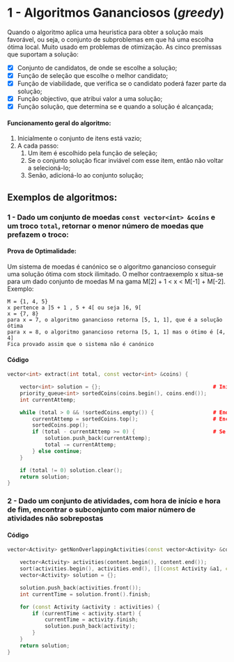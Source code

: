 # 1 - Algoritmos Gananciosos (*greedy*)

Quando o algoritmo aplica uma heuristica para obter a solução mais favorável, ou seja, o conjunto de subproblemas em que há uma escolha ótima local. Muito usado em problemas de otimização. As cinco premissas que suportam a solução: <br>

- [x] Conjunto de candidatos, de onde se escolhe a solução;
- [x] Função de seleção que escolhe o melhor candidato;
- [x] Função de viabilidade, que verifica se o candidato poderá fazer parte da solução;
- [x] Função objectivo, que atribui valor a uma solução;
- [x] Função solução, que determina se e quando a solução é alcançada;

#### Funcionamento geral do algoritmo:

1. Inicialmente o conjunto de itens está vazio;
2. A cada passo:
   1. Um item é escolhido pela função de seleção;
   2. Se o conjunto solução ficar inviável com esse item, então não voltar a selecioná-lo;
   3. Senão, adicioná-lo ao conjunto solução;
   
## Exemplos de algoritmos: <br>

### 1 - Dado um conjunto de moedas `const vector<int> &coins` e um troco `total`, retornar o menor número de moedas que prefazem o troco: <br>

#### Prova de Optimalidade:

Um sistema de moedas é canónico se o algoritmo ganancioso conseguir uma solução ótima com stock ilimitado. O melhor contraexemplo x situa-se para um dado conjunto de moedas M na gama M[2] + 1 < x < M[-1] + M[-2]. <br>
Exemplo: <br>
````
M = {1, 4, 5}
x pertence a ]5 + 1 , 5 + 4[ ou seja ]6, 9[
x = {7, 8}
para x = 7, o algoritmo ganancioso retorna [5, 1, 1], que é a solução ótima
para x = 8, o algoritmo ganancioso retorna [5, 1, 1] mas o ótimo é [4, 4]
Fica provado assim que o sistema não é canónico
````
#### Código
`````c++
vector<int> extract(int total, const vector<int> &coins) {

    vector<int> solution = {};                                    # Inicialmente o conjunto solução está vazio
    priority_queue<int> sortedCoins(coins.begin(), coins.end());
    int currentAttemp;

    while (total > 0 && !sortedCoins.empty()) {                   # Enquanto a solução não existir
        currentAttemp = sortedCoins.top();                        # Encontra-se o melhor candidato naquela altura
        sortedCoins.pop();
        if (total - currentAttemp >= 0) {                         # Se viável, então acrescenta-se à solução
            solution.push_back(currentAttemp);
            total -= currentAttemp;
        } else continue;
    }

    if (total != 0) solution.clear();
    return solution;
}
`````

### 2 - Dado um conjunto de atividades, com hora de início e hora de fim, encontrar o subconjunto com maior número de atividades não sobrepostas

#### Código
`````c++
vector<Activity> getNonOverlappingActivities(const vector<Activity> &content) {

    vector<Activity> activities(content.begin(), content.end());
    sort(activities.begin(), activities.end(), [](const Activity &a1, const Activity &a2) { return a1.finish < a2.finish;} );
    vector<Activity> solution = {};

    solution.push_back(activities.front());
    int currentTime = solution.front().finish;

    for (const Activity &activity : activities) {
        if (currentTime < activity.start) {
            currentTime = activity.finish;
            solution.push_back(activity);
        }
    }
    return solution;
}
`````

